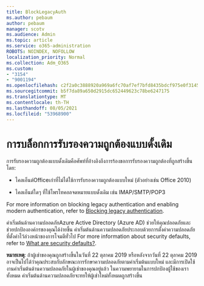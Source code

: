 ```yaml
---
title: BlockLegacyAuth
ms.author: pebaum
author: pebaum
manager: scotv
ms.audience: Admin
ms.topic: article
ms.service: o365-administration
ROBOTS: NOINDEX, NOFOLLOW
localization_priority: Normal
ms.collection: Adm_O365
ms.custom:
- "3154"
- "9001194"
ms.openlocfilehash: c2f2a0c3888920a969a6fc70af7ef7bfd8435bdcf975e0f31452b5da85e3a208
ms.sourcegitcommit: b5f7da89a650d2915dc652449623c78be6247175
ms.translationtype: MT
ms.contentlocale: th-TH
ms.lasthandoff: 08/05/2021
ms.locfileid: "53968900"
---
```

# <a name="blocking-legacy-authentication"></a>การบล็อกการรับรองความถูกต้องแบบดั้งเดิม

การรับรองความถูกต้องแบบดั้งเดิมคือศัพท์ที่อ้างอิงถึงการร้องขอการรับรองความถูกต้องที่ถูกสร้างขึ้นโดย:

- ไคลเอ็นต์Officeเก่าที่ไม่ได้ใช้การรับรองความถูกต้องแบบใหม่ (ตัวอย่างเช่น Office 2010)

- ไคลเอ็นต์ใดๆ ที่ใช้โพรโทคอลจดหมายแบบดั้งเดิม เช่น IMAP/SMTP/POP3

For more information on blocking legacy authentication and enabling modern authentication, refer to [Blocking legacy authentication](https://docs.microsoft.com/azure/active-directory/conditional-access/concept-conditional-access-block-legacy-authentication).

ค่าเริ่มต้นด้านความปลอดภัยAzure Active Directory (Azure AD) ช่วยให้คุณปลอดภัยและช่วยปกป้ององค์กรของคุณได้ง่ายขึ้น ค่าเริ่มต้นด้านความปลอดภัยประกอบด้วยการตั้งค่าความปลอดภัยที่ตั้งค่าไว้ล่วงหน้าของการโจมตีทั่วไป
For more information about security defaults, refer to [What are security defaults?](https://docs.microsoft.com/azure/active-directory/fundamentals/concept-fundamentals-security-defaults). 

**หมายเหตุ**: ถ้าผู้เช่าของคุณถูกสร้างขึ้นในวันที่ 22 ตุลาคม 2019 หรือหลังจากวันที่ 22 ตุลาคม 2019 อาจเป็นไปได้ว่าคุณประสบกับลักษณะการรักษาความปลอดภัยตามค่าเริ่มต้นแบบใหม่ และมีการเปิดใช้งานค่าเริ่มต้นด้านความปลอดภัยในผู้เช่าของคุณอยู่แล้ว  ในความพยายามในการปกป้องผู้ใช้ของเราทั้งหมด ค่าเริ่มต้นด้านความปลอดภัยจะทยให้ผู้เช่าใหม่ทั้งหมดถูกสร้างขึ้น
